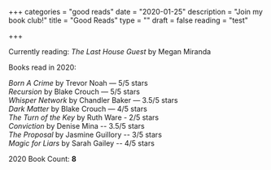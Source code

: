 +++
categories = "good reads"
date = "2020-01-25"
description = "Join my book club!"
title = "Good Reads"
type = ""
draft = false
reading = "test"

+++

Currently reading: _The Last House Guest_ by Megan Miranda

Books read in 2020:

_Born A Crime_ by Trevor Noah — 5/5 stars  
_Recursion_ by Blake Crouch — 5/5 stars  
_Whisper Network_ by Chandler Baker — 3.5/5 stars  
_Dark Matter_ by Blake Crouch — 4/5 stars  
_The Turn of the Key_ by Ruth Ware - 2/5 stars  
_Conviction_ by Denise Mina -- 3.5/5 stars  
_The Proposal_ by Jasmine Guillory -- 3/5 stars  
_Magic for Liars_ by Sarah Gailey -- 4/5 stars

2020 Book Count: **8**